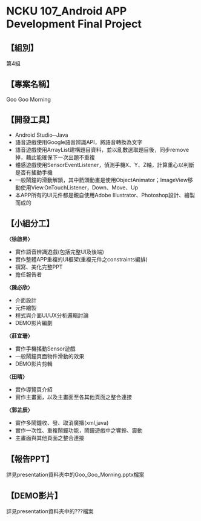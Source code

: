 ﻿# NCKU 107_Android APP Development Final Project

## 【組別】
第4組

## 【專案名稱】
Goo Goo Morning

## 【開發工具】
* Android Studio─Java
* 語音遊戲使用Google語音辨識API，將語音轉換為文字
* 語音遊戲使用ArrayList建構題目資料，並以亂數選取題目後，同步remove掉，藉此能確保下一次出題不重複
* 體感遊戲使用SensorEventListener，偵測手機X、Y、Z軸，計算重心以判斷是否有搖動手機
* 一般鬧鐘的滑動解鎖，其中箭頭動畫是使用ObjectAnimator；ImageView移動使用View.OnTouchListener，Down、Move、Up
* 本APP所有的UI元件都是親自使用Adobe Illustrator、Photoshop設計、繪製而成的

## 【小組分工】
**〈徐啟昇〉**
* 實作語音辨識遊戲(包括完整UI及後端)
* 實作整體APP重複的UI框架(重複元件之constraints編排)
* 撰寫、美化完整PPT
* 擔任報告者

**〈陳必欣〉**
* 介面設計
* 元件繪製
* 程式與介面UI/UX分析邏輯討論
* DEMO影片編劇

**〈莊宜珊〉**
* 實作手機搖動Sensor遊戲
* 一般鬧鐘頁面物件滑動的效果
* DEMO影片剪輯

**〈田晴〉**
* 實作導覽頁介紹
* 實作主畫面，以及主畫面至各其他頁面之整合連接 

**〈郭芷辰〉**
* 實作多鬧鐘收、發、取消廣播(xml,java)
* 實作一次性、重複鬧鐘功能，鬧鐘遊戲中之響鈴、震動
* 主畫面與其他頁面之整合連接

## 【報告PPT】
詳見presentation資料夾中的Goo_Goo_Morning.pptx檔案

## 【DEMO影片】
詳見presentation資料夾中的???檔案
